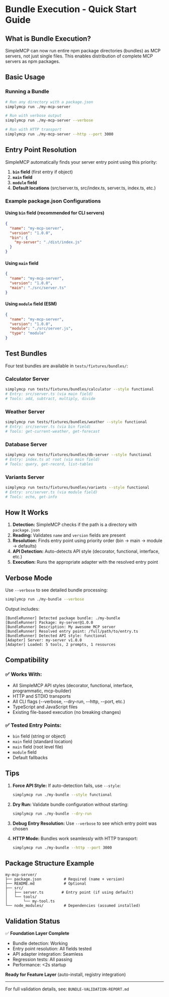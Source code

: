 # Bundle Execution - Quick Start Guide

## What is Bundle Execution?

SimpleMCP can now run entire npm package directories (bundles) as MCP servers, not just single files. This enables distribution of complete MCP servers as npm packages.

## Basic Usage

### Running a Bundle

```bash
# Run any directory with a package.json
simplymcp run ./my-mcp-server

# Run with verbose output
simplymcp run ./my-mcp-server --verbose

# Run with HTTP transport
simplymcp run ./my-mcp-server --http --port 3000
```

## Entry Point Resolution

SimpleMCP automatically finds your server entry point using this priority:

1. **`bin` field** (first entry if object)
2. **`main` field**
3. **`module` field**
4. **Default locations** (src/server.ts, src/index.ts, server.ts, index.ts, etc.)

### Example package.json Configurations

#### Using `bin` field (recommended for CLI servers)
```json
{
  "name": "my-mcp-server",
  "version": "1.0.0",
  "bin": {
    "my-server": "./dist/index.js"
  }
}
```

#### Using `main` field
```json
{
  "name": "my-mcp-server",
  "version": "1.0.0",
  "main": "./src/server.ts"
}
```

#### Using `module` field (ESM)
```json
{
  "name": "my-mcp-server",
  "version": "1.0.0",
  "module": "./src/server.js",
  "type": "module"
}
```

## Test Bundles

Four test bundles are available in `tests/fixtures/bundles/`:

### Calculator Server
```bash
simplymcp run tests/fixtures/bundles/calculator --style functional
# Entry: src/server.ts (via main field)
# Tools: add, subtract, multiply, divide
```

### Weather Server
```bash
simplymcp run tests/fixtures/bundles/weather --style functional
# Entry: src/server.ts (via bin field)
# Tools: get-current-weather, get-forecast
```

### Database Server
```bash
simplymcp run tests/fixtures/bundles/db-server --style functional
# Entry: index.ts at root (via main field)
# Tools: query, get-record, list-tables
```

### Variants Server
```bash
simplymcp run tests/fixtures/bundles/variants --style functional
# Entry: src/server.ts (via module field)
# Tools: echo, get-info
```

## How It Works

1. **Detection:** SimpleMCP checks if the path is a directory with `package.json`
2. **Reading:** Validates `name` and `version` fields are present
3. **Resolution:** Finds entry point using priority order (bin → main → module → defaults)
4. **API Detection:** Auto-detects API style (decorator, functional, interface, etc.)
5. **Execution:** Runs the appropriate adapter with the resolved entry point

## Verbose Mode

Use `--verbose` to see detailed bundle processing:

```bash
simplymcp run ./my-bundle --verbose
```

Output includes:
```
[BundleRunner] Detected package bundle: ./my-bundle
[BundleRunner] Package: my-server@1.0.0
[BundleRunner] Description: My awesome MCP server
[BundleRunner] Resolved entry point: /full/path/to/entry.ts
[BundleRunner] Detected API style: functional
[Adapter] Server: my-server v1.0.0
[Adapter] Loaded: 5 tools, 2 prompts, 1 resources
```

## Compatibility

### ✅ Works With:
- All SimpleMCP API styles (decorator, functional, interface, programmatic, mcp-builder)
- HTTP and STDIO transports
- All CLI flags (--verbose, --dry-run, --http, --port, etc.)
- TypeScript and JavaScript files
- Existing file-based execution (no breaking changes)

### ✅ Tested Entry Points:
- `bin` field (string or object)
- `main` field (standard location)
- `main` field (root level file)
- `module` field
- Default fallbacks

## Tips

1. **Force API Style:** If auto-detection fails, use `--style`:
   ```bash
   simplymcp run ./my-bundle --style functional
   ```

2. **Dry Run:** Validate bundle configuration without starting:
   ```bash
   simplymcp run ./my-bundle --dry-run
   ```

3. **Debug Entry Resolution:** Use `--verbose` to see which entry point was chosen

4. **HTTP Mode:** Bundles work seamlessly with HTTP transport:
   ```bash
   simplymcp run ./my-bundle --http --port 3000
   ```

## Package Structure Example

```
my-mcp-server/
├── package.json          # Required (name + version)
├── README.md             # Optional
├── src/
│   ├── server.ts        # Entry point (if using default)
│   └── tools/
│       └── my-tool.ts
└── node_modules/         # Dependencies (assumed installed)
```

## Validation Status

✅ **Foundation Layer Complete**
- Bundle detection: Working
- Entry point resolution: All fields tested
- API adapter integration: Seamless
- Regression tests: All passing
- Performance: <2s startup

**Ready for Feature Layer** (auto-install, registry integration)

---

For full validation details, see: `BUNDLE-VALIDATION-REPORT.md`
